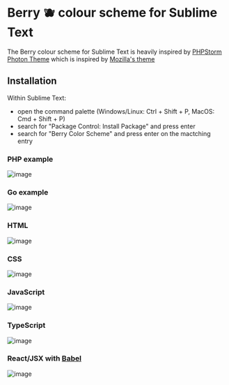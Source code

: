 # Berry 🫐️ colour scheme for Sublime Text

The Berry colour scheme for Sublime Text is heavily inspired by [PHPStorm Photon Theme](https://github.com/brendt/phpstorm-photon-theme) which is inspired by [Mozilla's theme](https://blog.nightly.mozilla.org/2017/09/11/developer-tools-visual-refresh-coming-to-nightly/)

## Installation

Within Sublime Text:
- open the command palette (Windows/Linux: Ctrl + Shift + P, MacOS: Cmd + Shift + P)
- search for "Package Control: Install Package" and press enter
- search for "Berry Color Scheme" and press enter on the mactching entry

### PHP example

![image](https://user-images.githubusercontent.com/4511175/236679503-4929dc3d-b9c1-43f8-999b-96dbc9f5ab44.png)

### Go example

![image](https://user-images.githubusercontent.com/4511175/236677900-a9ae03b4-9ccd-4fb9-b457-df1308bc3228.png)

### HTML

![image](https://user-images.githubusercontent.com/4511175/236679293-33686eea-3496-4dc9-a457-3b8f564d97cd.png)

### CSS

![image](https://user-images.githubusercontent.com/4511175/236679424-2534213b-e286-48a4-9e1f-00baf1cd807b.png)

### JavaScript

![image](https://user-images.githubusercontent.com/4511175/236678589-3340da45-81bd-4281-aff5-260fad7a4151.png)

### TypeScript

![image](https://user-images.githubusercontent.com/4511175/236678414-2dbadd6d-5b3c-47a4-8bff-7a434a2842fa.png)

### React/JSX with [Babel](https://github.com/babel/babel-sublime)

![image](https://user-images.githubusercontent.com/4511175/236678341-086de5d7-40a9-4dbb-b9c3-fda348c3da80.png)
